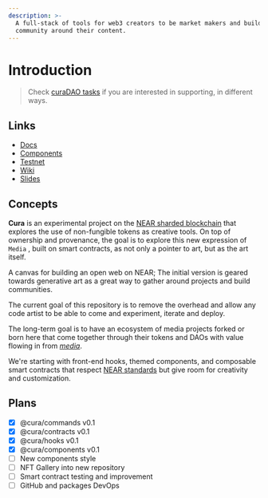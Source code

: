 ```yaml
---
description: >-
  A full-stack of tools for web3 creators to be market makers and build a
  community around their content.
---
```


# Introduction

> Check [curaDAO tasks](https://gov.near.org/t/curadao-tasks/5611) if you are interested in supporting, in different ways.

## Links

* [Docs](https://docs.ysn.design)
* [Components](https://master--60d9b2ac2cf86a00396f9b0f.chromatic.com)
* [Testnet](https://test.ysn.design)
* [Wiki](https://www.notion.so/cura-wiki/CURA-fab91c6e42c34b3e9883c72f20178267)
* [Slides](https://www.figma.com/proto/ojREDfHiFmEPCh0rbq5Gmc/Slides?node-id=15%3A75\&scaling=min-zoom\&page-id=3%3A3792)

## Concepts

**Cura** is an experimental project on the [NEAR sharded blockchain](https://near.org) that explores the use of non-fungible tokens as creative tools. On top of ownership and provenance, the goal is to explore this new expression of `Media` , built on smart contracts, as not only a pointer to art, but as the art itself.

A canvas for building an open web on NEAR; The initial version is geared towards generative art as a great way to gather around projects and build communities.

The current goal of this repository is to remove the overhead and allow any code artist to be able to come and experiment, iterate and deploy.

The long-term goal is to have an ecosystem of media projects forked or born here that come together through their tokens and DAOs with value flowing in from [_media_](https://cryptomedia.wtf).

We're starting with front-end hooks, themed components, and composable smart contracts that respect [NEAR standards](https://nomicon.io/Standards/NonFungibleToken/README.html) but give room for creativity and customization.

## Plans

* [x] @cura/commands v0.1
* [x] @cura/contracts v0.1
* [x] @cura/hooks v0.1
* [x] @cura/components v0.1
* [ ] New components style
* [ ] NFT Gallery into new repository
* [ ] Smart contract testing and improvement
* [ ] GitHub and packages DevOps
